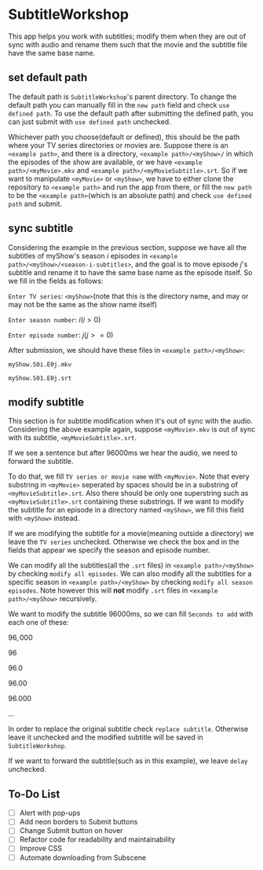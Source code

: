 # SubtitleWorkshop
This app helps you work with subtitles; modify them when they are out of sync with audio and rename
them such that the movie and the subtitle file have the same base name.
## set default path
The default path is `SubtitleWorkshop`'s parent directory.
To change the default path you can manually fill in the `new path` field and check `use defined path`.
To use the default path after submitting the defined path, you can just submit with `use defined path` unchecked.

Whichever path you choose(default or defined), this should be the path where your TV series directories or movies are.
Suppose there is an `<example path>`, and there is a directory, `<example path>/<myShow>/` in which the episodes of the show are available, or we have `<example path>/<myMovie>.mkv` and `<example path>/<myMovieSubtitle>.srt`.
So if we want to manipulate `<myMovie>` or `<myShow>`, we have to either clone the repository to `<example path>` and run the app from there, or fill the `new path` to be the `<example path>`(which is an absolute path) and check `use defined path` and submit.
## sync subtitle
Considering the example in the previous section, suppose we have all the subtitles of myShow's season $i$ episodes in `<example path>/<myShow>/<season-i-subtitles>`, and the goal is to move episode $j$'s subtitle and rename it to have the same base name as the episode itself.
So we fill in the fields as follows:

`Enter TV series`: `<myShow>`(note that this is the directory name, and may or may not be the same as the show name itself)

`Enter season number`: $i(i > 0)$

`Enter episode number`: $j(j >= 0)$

After submission, we should have these files in `<example path>/<myShow>`:

`myShow.S0i.E0j.mkv`

`myShow.S01.E0j.srt`
## modify subtitle
This section is for subtitle modification when it's out of sync with the audio.
Considering the above example again, suppose `<myMovie>.mkv` is out of sync with its subtitle, `<myMovieSubtitle>.srt`.

If we see a sentence but after 96000ms we hear the audio, we need to forward the subtitle.

To do that, we fill `TV series or movie name` with `<myMovie>`.
Note that every substring in `<myMovie>` seperated by spaces should be in a substring of `<myMovieSubtitle>.srt`.
Also there should be only one superstring such as `<myMovieSubtitle>.srt` containing these substrings.
If we want to modify the subtitle for an episode in a directory named `<myShow>`, we fill this field with `<myShow>` instead.

If we are modifying the subtitle for a movie(meaning outside a directory) we leave the `TV series` unchecked.
Otherwise we check the box and in the fields that appear we specify the season and episode number.

We can modify all the subtitles(all the `.srt` files) in `<example path>/<myShow>` by checking `modify all episodes`.
We can also modify all the subtitles for a specific season in `<example path>/<myShow>` by checking `modify all season episodes`.
Note however this will **not** modify `.srt` files in `<example path>/<myShow>` recursively.

We want to modify the subtitle 96000ms, so we can fill `Seconds to add` with each one of these:

$96,000$

$96$

$96.0$

$96.00$

$96.000$

...

In order to replace the original subtitle check `replace subtitle`.
Otherwise leave it unchecked and the modified subtitle will be saved in `SubtitleWorkshop`.

If we want to forward the subtitle(such as in this example), we leave `delay` unchecked.
## To-Do List
- [ ] Alert with pop-ups
- [ ] Add neon borders to Submit buttons
- [ ] Change Submit button on hover
- [ ] Refactor code for readability and maintainability
- [ ] Improve CSS
- [ ] Automate downloading from Subscene
